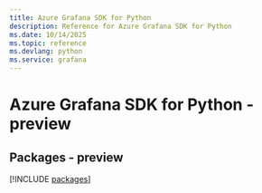 ```yaml
---
title: Azure Grafana SDK for Python
description: Reference for Azure Grafana SDK for Python
ms.date: 10/14/2025
ms.topic: reference
ms.devlang: python
ms.service: grafana
---
```

# Azure Grafana SDK for Python - preview
## Packages - preview
[!INCLUDE [packages](grafana-index.md)]